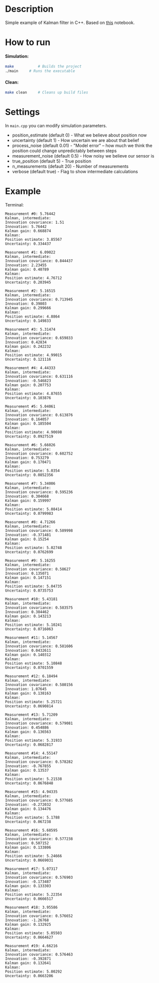 # Description
Simple example of Kalman filter in C++. Based on [this](https://www.kaggle.com/code/max398434434/1d-kalman-filter) notebook.

# How to run

#### Simulation:
```bash
make           # Builds the project
./main     # Runs the executable
```

#### Clean:
```bash
make clean     # Cleans up build files
```

# Settings
In `main.cpp` you can modify simulation parameters.
- position_estimate (default 0) - What we believe about position now
- uncertainty (default 1) - How uncertain we are about that belief
- process_noise (default 0.01) - "Model error" – how much we think the position could change unpredictably between steps
- measurement_noise (default 0.5) - How noisy we believe our sensor is
- true_position (default 5) - True position
- n_measurements (default 20) - Number of measurements
- verbose (default true) - Flag to show intermediate calculations


# Example
Terminal:
```terminal
Measurement #0: 5.76442
Kalman, intermediate:
Innovation covariance: 1.51
Innovation: 5.76442
Kalman gain: 0.668874
Kalman:
Position estimate: 3.85567
Uncertainty: 0.334437

Measurement #1: 6.09022
Kalman, intermediate:
Innovation covariance: 0.844437
Innovation: 2.23455
Kalman gain: 0.40789
Kalman:
Position estimate: 4.76712
Uncertainty: 0.203945

Measurement #2: 5.16515
Kalman, intermediate:
Innovation covariance: 0.713945
Innovation: 0.39803
Kalman gain: 0.299666
Kalman:
Position estimate: 4.8864
Uncertainty: 0.149833

Measurement #3: 5.31474
Kalman, intermediate:
Innovation covariance: 0.659833
Innovation: 0.42834
Kalman gain: 0.242232
Kalman:
Position estimate: 4.99015
Uncertainty: 0.121116

Measurement #4: 4.44333
Kalman, intermediate:
Innovation covariance: 0.631116
Innovation: -0.546823
Kalman gain: 0.207753
Kalman:
Position estimate: 4.87655
Uncertainty: 0.103876

Measurement #5: 5.04061
Kalman, intermediate:
Innovation covariance: 0.613876
Innovation: 0.164057
Kalman gain: 0.185504
Kalman:
Position estimate: 4.90698
Uncertainty: 0.0927519

Measurement #6: 5.66026
Kalman, intermediate:
Innovation covariance: 0.602752
Innovation: 0.753279
Kalman gain: 0.170471
Kalman:
Position estimate: 5.0354
Uncertainty: 0.0852356

Measurement #7: 5.34006
Kalman, intermediate:
Innovation covariance: 0.595236
Innovation: 0.304668
Kalman gain: 0.159997
Kalman:
Position estimate: 5.08414
Uncertainty: 0.0799983

Measurement #8: 4.71266
Kalman, intermediate:
Innovation covariance: 0.589998
Innovation: -0.371481
Kalman gain: 0.15254
Kalman:
Position estimate: 5.02748
Uncertainty: 0.0762699

Measurement #9: 5.16255
Kalman, intermediate:
Innovation covariance: 0.58627
Innovation: 0.135071
Kalman gain: 0.147151
Kalman:
Position estimate: 5.04735
Uncertainty: 0.0735753

Measurement #10: 5.43181
Kalman, intermediate:
Innovation covariance: 0.583575
Innovation: 0.384462
Kalman gain: 0.143213
Kalman:
Position estimate: 5.10241
Uncertainty: 0.0716063

Measurement #11: 5.14567
Kalman, intermediate:
Innovation covariance: 0.581606
Innovation: 0.0432611
Kalman gain: 0.140312
Kalman:
Position estimate: 5.10848
Uncertainty: 0.0701559

Measurement #12: 6.18494
Kalman, intermediate:
Innovation covariance: 0.580156
Innovation: 1.07645
Kalman gain: 0.138163
Kalman:
Position estimate: 5.25721
Uncertainty: 0.0690814

Measurement #13: 5.71209
Kalman, intermediate:
Innovation covariance: 0.579081
Innovation: 0.454886
Kalman gain: 0.136563
Kalman:
Position estimate: 5.31933
Uncertainty: 0.0682817

Measurement #14: 4.55147
Kalman, intermediate:
Innovation covariance: 0.578282
Innovation: -0.767855
Kalman gain: 0.13537
Kalman:
Position estimate: 5.21538
Uncertainty: 0.0676848

Measurement #15: 4.94335
Kalman, intermediate:
Innovation covariance: 0.577685
Innovation: -0.272032
Kalman gain: 0.134476
Kalman:
Position estimate: 5.1788
Uncertainty: 0.067238

Measurement #16: 5.68595
Kalman, intermediate:
Innovation covariance: 0.577238
Innovation: 0.507152
Kalman gain: 0.133806
Kalman:
Position estimate: 5.24666
Uncertainty: 0.0669031

Measurement #17: 5.07317
Kalman, intermediate:
Innovation covariance: 0.576903
Innovation: -0.173487
Kalman gain: 0.133303
Kalman:
Position estimate: 5.22354
Uncertainty: 0.0666517

Measurement #18: 3.95586
Kalman, intermediate:
Innovation covariance: 0.576652
Innovation: -1.26768
Kalman gain: 0.132925
Kalman:
Position estimate: 5.05503
Uncertainty: 0.0664627

Measurement #19: 4.66216
Kalman, intermediate:
Innovation covariance: 0.576463
Innovation: -0.392871
Kalman gain: 0.132641
Kalman:
Position estimate: 5.00292
Uncertainty: 0.0663206
```
